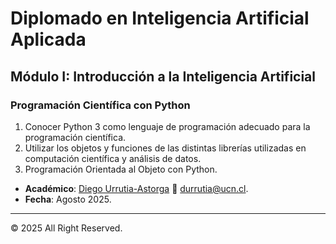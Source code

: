 # Diplomado en Inteligencia Artificial Aplicada

## Módulo I: Introducción a la Inteligencia Artificial

### Programación Científica con Python

1. Conocer Python 3 como lenguaje de programación adecuado para la programación científica.
2. Utilizar los objetos y funciones de las distintas librerías utilizadas en computación científica y análisis de datos.
3. Programación Orientada al Objeto con Python.

- **Académico**: [Diego Urrutia-Astorga](http://godie.cl) 📧 durrutia@ucn.cl.
- **Fecha**: Agosto 2025.

---
&copy; 2025 All Right Reserved.
